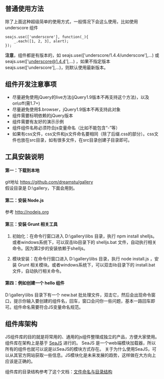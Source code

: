 <a name="usage2"></a>
## 普通使用方法

除了上面这种超级简单的使用方式，一般情况下会这么使用，比如使用 underscore 组件

	seajs.use(['underscore'], function(_){
		_.each([1, 2, 3], alert);
	});
	
**注意**，组件都是有版本的，如 seajs.use(['underscore/1.4.4/underscore'],...) 或 seajs.use(['underscore@1.4.4'],...) ，如果不指定版本seajs.use(['underscore'],...)，则默认使用最新版本。

<a name="usage3"></a>
## 组件开发注意事项

+ 尽量避免使用jQuery的live方法(jQuery1.9版本不再支持这个方法)，以及on\off(需1.7+)
+ 尽量避免使用$.browser，jQuery1.9版本不再支持此对象
+ 组件需要标明依赖的jQuery版本
+ 组件需要有友好的演示示例
+ 组件组件名称必须符合js变量命名（比如不能包含“-”等）
+ 如果有css文件，css文件和js文件命名要相同（除了后缀.css的部分）。css文件也放在src目录，如有很多文件，在src目录创建子目录即可。


<a name="usage4"></a>
## 工具安装说明
 
#### 第一：下载到本地
git地址 https://github.com/dreamstu/gallery  
假设目录是 D:\gallery，下面会用到。
 
#### 第二：安装 Node.js
参考 http://nodejs.org
 
#### 第三：安装 Grunt 相关工具

1. 初始化：在命令行窗口进入 D:\gallery\libs 目录，执行 npm install shelljs。或者windows系统下，可以双击lib目录下的 shelljs.bat 文件，自动执行相关命令。因为第2步的安装依赖于shelljs。

2. 模块安装：在命令行窗口进入 D:\gallery\libs 目录，执行 node install.js ，安装 Grunt 相关模块。或者windows系统下，可以双击lib目录下的 install.bat 文件，自动执行相关命令。

 
#### 第四：例如创建一个 hello 组件
D:\gallery\libs 目录下有一个 new.bat 批处理文件，双击它，然后会出现命令窗口，提示你输入要创建的组件名，回车，窗口会问你一些问题，基本一路回车即可。组件命名需要符合JS变量命名规范。


<a name="usage5"></a>
## 组件库架构
JS组件库的目的就是将常用的、通用的js组件整理成独立的产品，方便大家使用。组件库在架构上是基于 [SeaJS](http://seajs.org) 进行的。
SeaJS 是一个web端模块加载器，所以所有的组件也就可以说是以SeaJS的模块方式存在。
关于为什么使用SeaJS，可以从其官方网站获取一些信息。JS模块化是未来发展的趋势，这样做在大方向上应该是正确的。

组件库的目录结构参考了这个文档：[文件命名与目录结构](https://github.com/aralejs/aralejs.org/wiki/%E6%96%87%E4%BB%B6%E5%91%BD%E5%90%8D%E4%B8%8E%E7%9B%AE%E5%BD%95%E7%BB%93%E6%9E%84)
